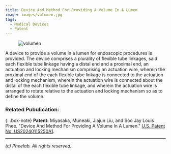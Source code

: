 ```yaml
---
title: Device And Method For Providing A Volume In A Lumen
image: images/volumen.jpg
tags:
  - Medical Devices
  - Patent
---
```


<figure class="figure">
  <img src="https://pheelab.github.io/images/volumen.jpg" alt="volumen">
</figure>

A device to provide a volume in a lumen for endoscopic procedures is provided. The device comprises a plurality of flexible tube linkages, said each flexible tube linkage having a distal end and a proximal end, an actuation and locking mechanism comprising an actuation wire, wherein the proximal end of the each flexible tube linkage is connected to the actuation and locking mechanism, wherein the actuation wire is connected about the distal of the each flexible tube linkage, and wherein the actuation wire is arranged to rotate relative to the actuation and locking mechanism so as to define the volume.


### Related Pubulication:
{: .box-note}
**Patent:** Miyasaka, Muneaki, Jiajun Liu, and Soo Jay Louis Phee. "Device And Method For Providing A Volume In A Lumen." [U.S. Patent No. US20240115250A1](https://patents.google.com/patent/US20240115250A1).

---
*(c)  Pheelab. All rights reserved.*
